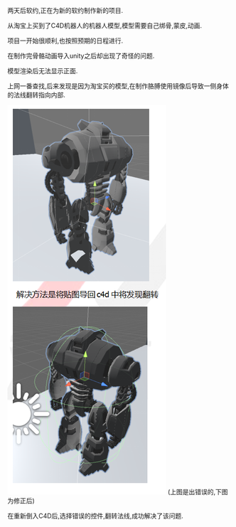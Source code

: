两天后软约,正在为新的软约制作新的项目.

从淘宝上买到了C4D机器人的机器人模型,模型需要自己绑骨,蒙皮,动画.

项目一开始很顺利,也按照预期的日程进行.

在制作完骨骼动画导入unity之后却出现了奇怪的问题.

模型渲染后无法显示正面.

上网一番查找,后来发现是因为淘宝买的模型,在制作胳膊使用镜像后导致一侧身体的法线翻转指向内部.


![Image text](https://github.com/hifuclub/myNote/blob/master/mote3_15/title03_15.png)
(上图是出错误的,下图为修正后)

在重新倒入C4D后,选择错误的控件,翻转法线,成功解决了该问题.